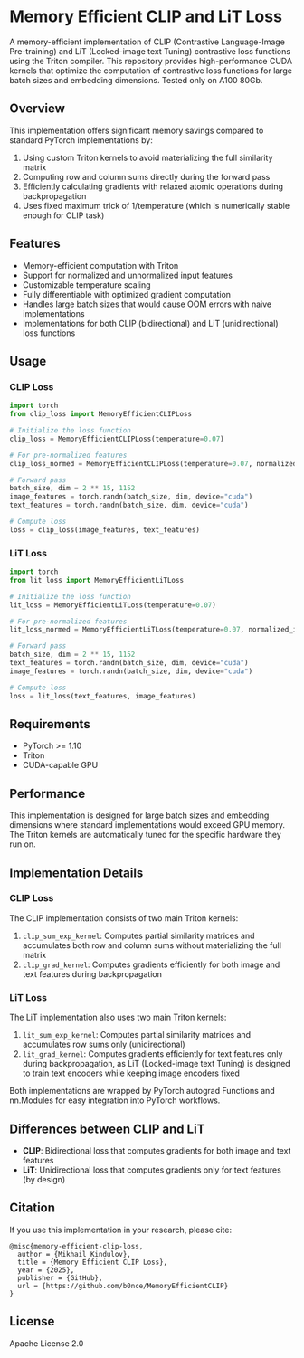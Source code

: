 # Memory Efficient CLIP and LiT Loss

A memory-efficient implementation of CLIP (Contrastive Language-Image Pre-training) and LiT (Locked-image text Tuning) contrastive loss functions using the Triton compiler. This repository provides high-performance CUDA kernels that optimize the computation of contrastive loss functions for large batch sizes and embedding dimensions. Tested only on A100 80Gb.

## Overview

This implementation offers significant memory savings compared to standard PyTorch implementations by:

1. Using custom Triton kernels to avoid materializing the full similarity matrix
2. Computing row and column sums directly during the forward pass
3. Efficiently calculating gradients with relaxed atomic operations during backpropagation
4. Uses fixed maximum trick of 1/temperature (which is numerically stable enough for CLIP task)

## Features

- Memory-efficient computation with Triton
- Support for normalized and unnormalized input features
- Customizable temperature scaling
- Fully differentiable with optimized gradient computation
- Handles large batch sizes that would cause OOM errors with naive implementations
- Implementations for both CLIP (bidirectional) and LiT (unidirectional) loss functions

## Usage

### CLIP Loss

```python
import torch
from clip_loss import MemoryEfficientCLIPLoss

# Initialize the loss function
clip_loss = MemoryEfficientCLIPLoss(temperature=0.07)

# For pre-normalized features
clip_loss_normed = MemoryEfficientCLIPLoss(temperature=0.07, normalized_inputs=True)

# Forward pass
batch_size, dim = 2 ** 15, 1152
image_features = torch.randn(batch_size, dim, device="cuda")
text_features = torch.randn(batch_size, dim, device="cuda")

# Compute loss
loss = clip_loss(image_features, text_features)
```

### LiT Loss

```python
import torch
from lit_loss import MemoryEfficientLiTLoss

# Initialize the loss function
lit_loss = MemoryEfficientLiTLoss(temperature=0.07)

# For pre-normalized features
lit_loss_normed = MemoryEfficientLiTLoss(temperature=0.07, normalized_inputs=True)

# Forward pass
batch_size, dim = 2 ** 15, 1152
text_features = torch.randn(batch_size, dim, device="cuda")
image_features = torch.randn(batch_size, dim, device="cuda")

# Compute loss
loss = lit_loss(text_features, image_features)
```

## Requirements

- PyTorch >= 1.10
- Triton
- CUDA-capable GPU

## Performance

This implementation is designed for large batch sizes and embedding dimensions where standard implementations would exceed GPU memory. The Triton kernels are automatically tuned for the specific hardware they run on.

## Implementation Details

### CLIP Loss

The CLIP implementation consists of two main Triton kernels:

1. `clip_sum_exp_kernel`: Computes partial similarity matrices and accumulates both row and column sums without materializing the full matrix
2. `clip_grad_kernel`: Computes gradients efficiently for both image and text features during backpropagation

### LiT Loss

The LiT implementation also uses two main Triton kernels:

1. `lit_sum_exp_kernel`: Computes partial similarity matrices and accumulates row sums only (unidirectional)
2. `lit_grad_kernel`: Computes gradients efficiently for text features only during backpropagation, as LiT (Locked-image text Tuning) is designed to train text encoders while keeping image encoders fixed

Both implementations are wrapped by PyTorch autograd Functions and nn.Modules for easy integration into PyTorch workflows.

## Differences between CLIP and LiT

- **CLIP**: Bidirectional loss that computes gradients for both image and text features
- **LiT**: Unidirectional loss that computes gradients only for text features (by design)

## Citation

If you use this implementation in your research, please cite:

```
@misc{memory-efficient-clip-loss,
  author = {Mikhail Kindulov},
  title = {Memory Efficient CLIP Loss},
  year = {2025},
  publisher = {GitHub},
  url = {https://github.com/b0nce/MemoryEfficientCLIP}
}
```

## License

Apache License 2.0
